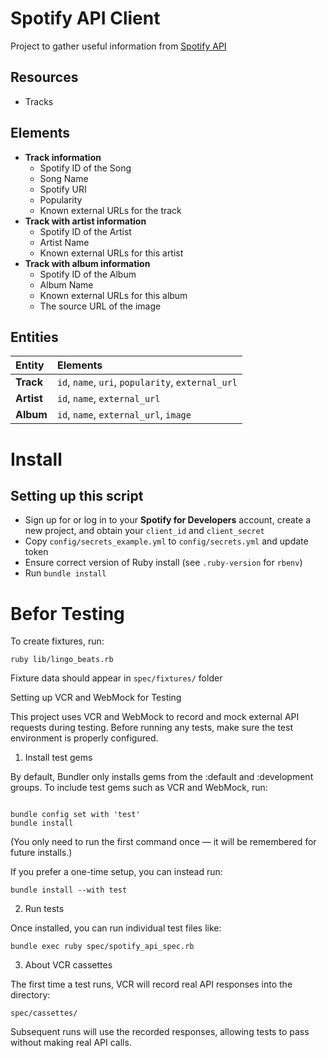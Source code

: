 # Spotify API Client
Project to gather useful information from <a href="https://developer.spotify.com/documentation/web-api">Spotify API</a>

## Resources
* Tracks

## Elements
* **Track information**
  - Spotify ID of the Song
  - Song Name
  - Spotify URI
  - Popularity
  - Known external URLs for the track
* **Track with artist information**
  - Spotify ID of the Artist
  - Artist Name
  - Known external URLs for this artist
* **Track with album information**
  - Spotify ID of the Album
  - Album Name
  - Known external URLs for this album
  - The source URL of the image


## Entities
| Entity     | Elements                                           |
| :--------- | :------------------------------------------------- |
| **Track**  | `id`, `name`, `uri`, `popularity`, `external_url`  |
| **Artist** | `id`, `name`, `external_url`                       |
| **Album**  | `id`, `name`, `external_url`, `image`              |


# Install
## Setting up this script
* Sign up for or log in to your **Spotify for Developers** account, create a new project, and obtain your `client_id` and `client_secret`
* Copy `config/secrets_example.yml` to `config/secrets.yml` and update token
* Ensure correct version of Ruby install (see `.ruby-version` for `rbenv`)
* Run `bundle install`

# Befor Testing
To create fixtures, run:
<pre><code>ruby lib/lingo_beats.rb </code></pre>
Fixture data should appear in `spec/fixtures/` folder

Setting up VCR and WebMock for Testing

This project uses VCR and WebMock to record and mock external API requests during testing.
Before running any tests, make sure the test environment is properly configured.

1. Install test gems

By default, Bundler only installs gems from the :default and :development groups.
To include test gems such as VCR and WebMock, run:

<pre><code>
bundle config set with 'test'
bundle install
</code></pre>

(You only need to run the first command once — it will be remembered for future installs.)

If you prefer a one-time setup, you can instead run:

<pre><code>bundle install --with test</code></pre>

2. Run tests

Once installed, you can run individual test files like:

<pre><code>bundle exec ruby spec/spotify_api_spec.rb</code></pre>

3. About VCR cassettes

The first time a test runs, VCR will record real API responses into the directory:

<pre><code>spec/cassettes/</code></pre>


Subsequent runs will use the recorded responses, allowing tests to pass without making real API calls.